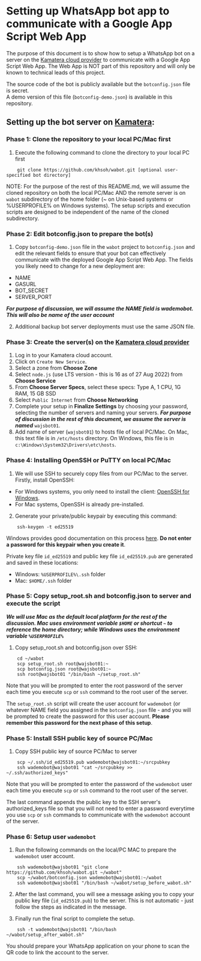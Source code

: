 # Setting up WhatsApp bot app to communicate with a Google App Script Web App

The purpose of this document is to show how to setup a WhatsApp bot on a server on the 
[Kamatera cloud provider](https://www.kamatera.com) to communicate with a Google App Script Web App.  The Web App 
is NOT part of this repository and will only be known to technical leads of this project.

The source code of the bot is publicly available but the `botconfig.json` file is secret.  
A demo version of this file (`botconfig-demo.json`) is available in this repository.

## Setting up the bot server on [Kamatera](https://www.kamatera.com):

### Phase 1: Clone the repository to your local PC/Mac first
1. Execute the following command to clone the directory to your local PC first
```
    git clone https://github.com/khsoh/wabot.git [optional user-specified bot directory]
```

NOTE: For the purpose of the rest of this README.md, we will assume the cloned repository 
on both the local PC/Mac AND the remote server is on `wabot` subdirectory of the home 
folder (~ on Unix-based systems or %USERPROFILE% on Windows systems).  The setup scripts
and execution scripts are designed to be independent of the name of the cloned subdirectory.

### Phase 2: Edit botconfig.json to prepare the bot(s)
1. Copy `botconfig-demo.json` file in the `wabot` project to `botconfig.json` and edit the 
relevant fields to ensure that your bot can effectively communicate with the deployed Google 
App Script Web App.  The fields you likely need to change for a new deployment are:
  - NAME
  - GASURL
  - BOT_SECRET
  - SERVER_PORT

***For purpose of discussion, we will assume the NAME field is wademobot.  This will also be
name of the user account***

2. Additional backup bot server deployments must use the same JSON file.

### Phase 3: Create the server(s) on the [Kamatera cloud provider](https://www.kamatera.com)
1. Log in to your Kamatera cloud account.
2. Click on `Create New Service`.
3. Select a zone from **Choose Zone**
4. Select `node.js` (use LTS version - this is 16 as of 27 Aug 2022) from **Choose Service**
5. From **Choose Server Specs**, select these specs: Type A, 1 CPU, 1G RAM, 15 GB SSD
6. Select `Public Internet` from **Choose Networking**
7. Complete your setup in **Finalize Settings** by choosing your password, selecting
the number of servers and naming your servers.  ***For purpose of discussion in the rest of 
this document, we assume the server is named*** `wajsbot01`.
8. Add name of server (`wajsbot01`) to hosts file of local PC/Mac.  On Mac, this text file
is in `/etc/hosts` directory.  On Windows, this file is in `c:\Windows\System32\Drivers\etc\hosts`.

### Phase 4: Installing OpenSSH or PuTTY on local PC/Mac

1. We will use SSH to securely copy files from our PC/Mac to the server.  Firstly, install OpenSSH:

- For Windows systems, you only need to install the client: [OpenSSH for Windows](https://learn.microsoft.com/en-us/windows-server/administration/openssh/openssh_install_firstuse?tabs=gui#install-openssh-for-windows).  
- For Mac systems, OpenSSH is already pre-installed.

2. Generate your private/public keypair by executing this command:
```
    ssh-keygen -t ed25519
```

Windows provides good documentation on this process [here](https://learn.microsoft.com/en-us/windows-server/administration/openssh/openssh_keymanagement#user-key-generation).  **Do not enter a password for this keypair when you create it**.

Private key file `id_ed25519` and public key file `id_ed25519.pub` are generated and saved in these locations:

- Windows: `%USERPROFILE%\.ssh` folder
- Mac: `$HOME/.ssh` folder


### Phase 5: Copy setup_root.sh and botconfig.json to server and execute the script


***We will use Mac as the default local platform for the rest of the discussion.  Mac
uses environment variable `$HOME` or shortcut `~` to reference the home directory; 
while Windows uses the environment variable `%USERPROFILE%`***

1. Copy setup_root.sh and botconfig.json over SSH:
```
    cd ~/wabot
    scp setup_root.sh root@wajsbot01:~
    scp botconfig.json root@wajsbot01:~
    ssh root@wajsbot01 "/bin/bash ~/setup_root.sh"
```

Note that you will be prompted to enter the root password of the server each time you execute
`scp` or `ssh` command to the root user of the server.

The `setup_root.sh` script will create the user account for `wademobot` (or whatever NAME
field you assigned in the `botconfig.json` file - and you will be prompted to create the 
password for this user account.  **Please remember this password for the next phase of 
this setup**.


### Phase 5: Install SSH public key of source PC/Mac
1. Copy SSH public key of source PC/Mac to server
```
    scp ~/.ssh/id_ed25519.pub wademobot@wajsbot01:~/srcpubkey
    ssh wademobot@wajsbot01 "cat ~/srcpubkey >> ~/.ssh/authorized_keys"
```

Note that you will be prompted to enter the password of the `wademobot` user each time you execute
`scp` or `ssh` command to the root user of the server.

The last command appends the public key to the SSH server's authorized_keys file so that you 
will not need to enter a password everytime you use `scp` or `ssh` commands to communicate with the
`wademobot` account of the server.


### Phase 6: Setup user `wademobot`
1. Run the following commands on the local/PC MAC to prepare the `wademobot` user account.
```
    ssh wademobot@wajsbot01 "git clone https://github.com/khsoh/wabot.git ~/wabot"
    scp ~/wabot/botconfig.json wademobot@wajsbot01:~/wabot
    ssh wademobot@wajsbot01 "/bin/bash ~/wabot/setup_before_wabot.sh"
```

2. After the last command, you will see a message asking you to copy your public key file
(`id_ed25519.pub`) to the server.  This is not automatic - just follow the steps as 
indicated in the message.


3. Finally run the final script to complete the setup.
```
    ssh -t wademobot@wajsbot01 "/bin/bash ~/wabot/setup_after_wabot.sh"
```

You should prepare your WhatsApp application on your phone to scan the QR code to link the 
account to the server.

